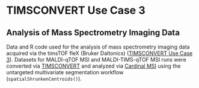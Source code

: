 # TIMSCONVERT Use Case 3
## Analysis of Mass Spectrometry Imaging Data

Data and R code used for the analysis of mass spectrometry imaging data acquired via the timsTOF fleX (Bruker Daltonics) ([TIMSCONVERT Use Case 3]()). Datasets for MALDI-qTOF MSI and MALDI-TIMS-qTOF MSI runs were converted via [TIMSCONVERT](https://github.com/gtluu/timsconvert) and analyzed via [Cardinal MSI](https://cardinalmsi.org/) using the untargeted multivariate segmentation workflow (```spatialShrunkenCentroids()```).
